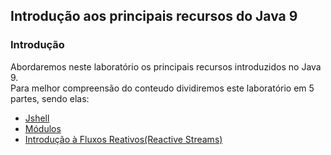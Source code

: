 ## Introdução aos principais recursos do Java 9

### Introdução
Abordaremos neste laboratório os principais recursos introduzidos no Java 9.<br/>
Para melhor compreensão do conteudo dividiremos este laboratório em 5 partes, sendo elas:
 * [Jshell](./parte1/)
 * [Módulos](./parte2/)
 * [Introdução à Fluxos Reativos(Reactive Streams)](./parte3/)
<!--
 - [Pequenas modificações na linguagem]()
 - [Novos métodos classe Optional]()
 -->